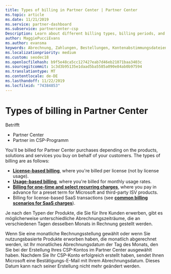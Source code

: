 ```yaml
---
title: Types of billing in Partner Center | Partner Center
ms.topic: article
ms.date: 11/21/2019
ms.service: partner-dashboard
ms.subservice: partnercenter-csp
Description: Learn about different billing types, billing periods, and billing dates you might see in Partner Center.
author: MaggiePucciEvans
ms.author: evansma
keywords: Abrechnung, Zahlungen, Bestellungen, Kontenabstimmungsdateien, Kontenabstimmungsdatei
ms.localizationpriority: medium
ms.custom: seodec18
ms.openlocfilehash: b9f5e48ca5cc127427eab7d46eb21071baa3403c
ms.sourcegitcommit: 1c3d3b95135e1daad5ba5585a090e84ab0b97594
ms.translationtype: MT
ms.contentlocale: de-DE
ms.lasthandoff: 11/22/2019
ms.locfileid: "74384853"
---
```

# <a name="types-of-billing-in-partner-center"></a>Types of billing in Partner Center

Betrifft

- Partner Center
- Partner im CSP-Programm

You'll be billed for Partner Center purchases depending on the products, solutions and services you buy on behalf of your customers. The types of billing are as follows:

- [**License-based billing**](license-based-billing.md), where you're billed per license (not by license usage).
- [**Usage-based billing**](usage-based-billing.md), where you're billed for monthly usage rates.
- [**Billing for one-time and select recurring charges**](one-time-and-recurring-billing.md), where you pay in advance for a preset term for Microsoft and third-party ISV products.
- Billing for license-based SaaS transactions (see [**common billing scenarios for SaaS charges**](common-billing-scenarios-saas.md)).

Je nach den Typen der Produkte, die Sie für Ihre Kunden erwerben, gibt es möglicherweise unterschiedliche Abrechnungszeiträume, die an verschiedenen Tagen desselben Monats in Rechnung gestellt werden.

Wenn Sie eine monatliche Rechnungsstellung gewählt oder wenn Sie nutzungsbasierte Produkte erworben haben, die monatlich abgerechnet werden, ist Ihr monatliches Abrechnungsdatum der Tag des Monats, den Sie bei der Erstellung Ihres CSP-Kontos im Partner Center ausgewählt haben. Nachdem Sie Ihr CSP-Konto erfolgreich erstellt haben, sendet Ihnen Microsoft eine Bestätigungs-E-Mail mit Ihrem Abrechnungsdatum. Dieses Datum kann nach seiner Erstellung nicht mehr geändert werden.
